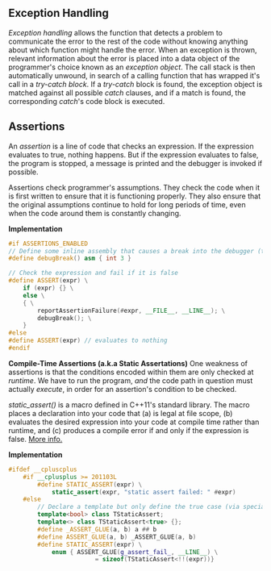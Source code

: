 ## Exception Handling
*Exception handling* allows the function that detects a problem to communicate the error to the rest of the code without knowing anything about which function might handle the error. When an exception is thrown, relevant information about the error is placed into a data object of the programmer's choice known as an *exception object*. The call stack is then automatically unwound, in search of a calling function that has wrapped it's call in a *try-catch block*. If a *try-catch* block is found, the exception object is matched against all possible *catch* clauses, and if a match is found, the corresponding *catch*'s code block is executed.

## Assertions
An *assertion* is a line of code that checks an expression. If the expression evaluates to true, nothing happens. But if the expression evaluates to false, the program is stopped, a message is printed and the debugger is invoked if possible.

Assertions check programmer's assumptions. They check the code when it is first written to ensure that it is functioning properly. They also ensure that the original assumptions continue to hold for long periods of time, even when the code around them is constantly changing.

**Implementation**
```cpp
#if ASSERTIONS_ENABLED
// Define some inline assembly that causes a break into the debugger (this will be different on each target CPU)
#define debugBreak() asm { int 3 }

// Check the expression and fail if it is false
#define ASSERT(expr) \
	if (expr) {} \
	else \
	{ \
		reportAssertionFailure(#expr, __FILE__, __LINE__); \
		debugBreak(); \
	} 
#else
#define ASSERT(expr) // evaluates to nothing
#endif
```

**Compile-Time Assertions (a.k.a Static Assertations)**
One weakness of assertions is that the conditions encoded within them are only checked at *runtime*. We have to run the program, *and* the code path in question must actually *execute*, in order for an assertion's condition to be checked.

*static_assert()* is a macro defined in C++11's standard library. The macro places a declaration into your code that (a) is legal at file scope, (b) evaluates the desired expression into your code at compile time rather than runtime, and (c) produces a compile error if and only if the expression is false.  [More info.](http://www.pixelbeat.org/programming/gcc/static_assert.html)

**Implementation**
```cpp
#ifdef __cpluscplus
	#if __cplusplus >= 201103L
		#define STATIC_ASSERT(expr) \
			static_assert(expr, "static assert failed: " #expr)
	#else
		// Declare a template but only define the true case (via specialization)
		template<bool> class TStaticAssert;
		template<> class TStaticAssert<true> {};
		#define _ASSERT_GLUE(a, b) a ## b
		#define ASSERT_GLUE(a, b) _ASSERT_GLUE(a, b)
		#define STATIC_ASSERT(expr) \
			enum { ASSERT_GLUE(g_assert_fail_, __LINE__) \
						= sizeof(TStaticAssert<!!(expr))}
```